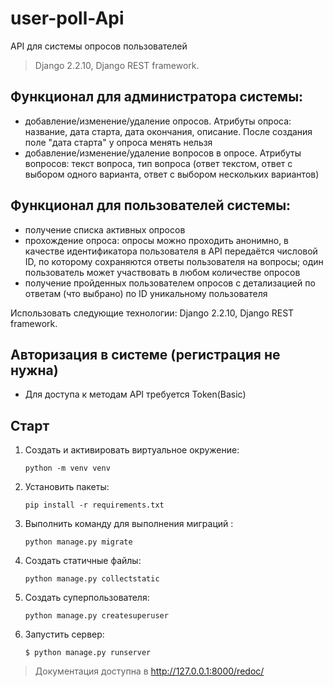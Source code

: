 # user-poll-Api
API для системы опросов пользователей

>Django 2.2.10, Django REST framework.

## Функционал для администратора системы:

- добавление/изменение/удаление опросов. Атрибуты опроса: название, дата старта, дата окончания, описание. После создания поле "дата старта" у опроса менять нельзя
- добавление/изменение/удаление вопросов в опросе. Атрибуты вопросов: текст вопроса, тип вопроса (ответ текстом, ответ с выбором одного варианта, ответ с выбором нескольких вариантов)


## Функционал для пользователей системы:

- получение списка активных опросов
- прохождение опроса: опросы можно проходить анонимно, в качестве идентификатора пользователя в API передаётся числовой ID, по которому сохраняются ответы пользователя на вопросы; один пользователь может участвовать в любом количестве опросов
- получение пройденных пользователем опросов с детализацией по ответам (что выбрано) по ID уникальному пользователя

Использовать следующие технологии: Django 2.2.10, Django REST framework.


## Авторизация в системе (регистрация не нужна)
- Для доступа к методам API требуется Token(Basic)

## Старт

1. Создать и активировать виртуальное окружение:

    `python -m venv venv`

2. Установить пакеты:

    `pip install -r requirements.txt`

3. Выполнить команду для выполнения миграций :

    `python manage.py migrate`

4. Создать статичные файлы: 

    `python manage.py collectstatic`

5. Создать суперпользователя:

    `python manage.py createsuperuser`


7. Запустить сервер:

    `$ python manage.py runserver`

> Документация доступна в
   http://127.0.0.1:8000/redoc/

